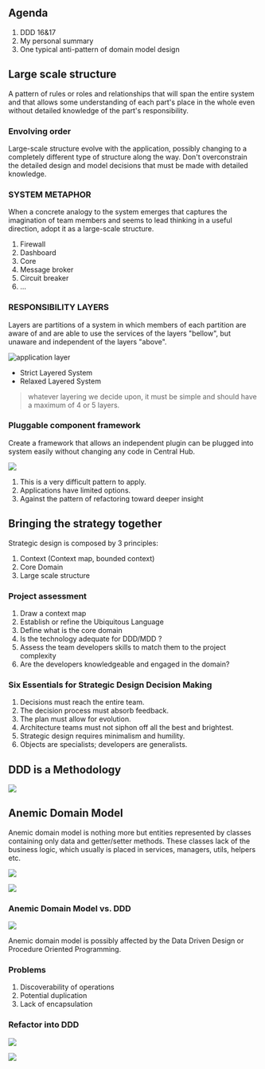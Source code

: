 ## Agenda

1. DDD 16&17
2. My personal summary
3. One typical anti-pattern of domain model design



## Large scale structure

A pattern of rules or roles and relationships that will span the entire system and that allows some understanding of each part's place in the whole even without detailed knowledge of the part's responsibility.


### Envolving order

Large-scale structure evolve with the application, possibly changing to a completely different type of structure along the way. Don't overconstrain the detailed design and model decisions that must be made with detailed knowledge.
 
 
### SYSTEM METAPHOR
 
When a concrete analogy to the system emerges that captures the imagination of team members and seems to lead thinking in a useful direction, adopt it as a large-scale structure.
 
 
1. Firewall
2. Dashboard
3. Core
4. Message broker
5. Circuit breaker
6. ...
 


### RESPONSIBILITY LAYERS

Layers are partitions of a system in which members of each partition are aware of and are able to use the services of the layers "bellow", but unaware and independent of the layers "above".


![application layer](img/application-layers.png)


* Strict Layered System
* Relaxed Layered System

> whatever layering we decide upon, it must be simple and should have a maximum of 4 or 5 layers.


### Pluggable component framework

Create a framework that allows an independent plugin can be plugged into system easily without changing any code in Central Hub.

![](img/pluggable-component-framework.png)


1. This is a very difficult pattern to apply.
2. Applications have limited options.
3. Against the pattern of refactoring toward deeper insight



## Bringing the strategy together

Strategic design is composed by 3 principles:

1. Context (Context map, bounded context)
2. Core Domain
3. Large scale structure


### Project assessment

1. Draw a context map
2. Establish or refine the Ubiquitous Language
3. Define what is the core domain
4. Is the technology adequate for DDD/MDD ?
5. Assess the team developers skills to match them to the project complexity
6. Are the developers knowledgeable and engaged in the domain?


### Six Essentials for Strategic Design Decision Making

1. Decisions must reach the entire team.
2. The decision process must absorb feedback.
3. The plan must allow for evolution.
4. Architecture teams must not siphon off all the best and brightest.
5. Strategic design requires minimalism and humility.
6. Objects are specialists; developers are generalists.



## DDD is a Methodology

![](img/ddd-overview.png)



## Anemic Domain Model

Anemic domain model is nothing more but entities represented by classes containing only data and getter/setter methods. These classes lack of the business logic, which usually is placed in services, managers, utils, helpers etc.

![](img/user-anemic.png)


![](img/user-service.png)


### Anemic Domain Model vs. DDD

![](img/anemic-vs-ddd.png)


Anemic domain model is possibly affected by the Data Driven Design or Procedure Oriented Programming.



### Problems

1. Discoverability of operations
2. Potential duplication
3. Lack of encapsulation


### Refactor into DDD

![](img/user-name.png) 


![](img/user-improved.png)